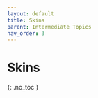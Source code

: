 ```yaml
---
layout: default
title: Skins
parent: Intermediate Topics
nav_order: 3
---
```


# Skins
{: .no_toc }
